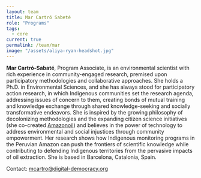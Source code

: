 ```yaml
---
layout: team
title: Mar Cartró Sabeté
role: "Programs"
tags:
  - core
current: true
permalink: /team/mar
image: "/assets/aliya-ryan-headshot.jpg"
---
```


**Mar Cartró-Sabaté**, Program Associate, is an environmental scientist with rich experience in community-engaged research, premised upon participatory methodologies and collaborative approaches. She holds a Ph.D. in Environmental Sciences, and she has always stood for participatory action research, in which Indigenous communities set the research agenda, addressing issues of concern to them, creating bonds of mutual training and knowledge exchange through shared knowledge-seeking and socially transformative endeavors. She is inspired by the growing philosophy of decolonizing methodologies and the expanding citizen science initiatives (she co-created [Amazonoil](https://www.zooniverse.org/projects/marcartro/amazonoil/about/research)) and believes in the power of technology to address environmental and social injustices through community empowerment. Her research shows how Indigenous monitoring programs in the Peruvian Amazon can push the frontiers of scientific knowledge while contributing to defending Indigenous territories from the pervasive impacts of oil extraction. She is based in Barcelona, Catalonia, Spain.

Contact: [mcartro@digital-democracy.org](mailto:mcartro@digital-democracy.org)
